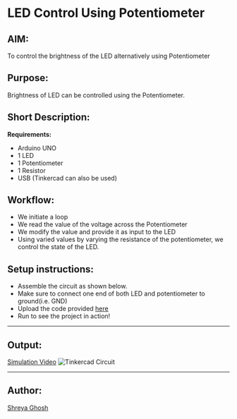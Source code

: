 # LED Control Using Potentiometer

## AIM:

To control the brightness of the LED alternatively using Potentiometer

## Purpose:

Brightness of LED can be controlled using the Potentiometer.

## Short Description:

**Requirements:**

- Arduino UNO
- 1 LED
- 1 Potentiometer
- 1 Resistor
- USB
  (Tinkercad can also be used)

## Workflow:

- We initiate a loop
- We read the value of the voltage across the Potentiometer
- We modify the value and provide it as input to the LED
- Using varied values by varying the resistance of the potentiometer, we control the state of the LED.

## Setup instructions:

- Assemble the circuit as shown below.
- Make sure to connect one end of both LED and potentiometer to ground(i.e. GND)
- Upload the code provided [here](https://github.com/shreya024/IoT-Spot/blob/main/Arduino/LED%20Control%20using%20Potentiometer/led_control_using_potentiometer.ino)
- Run to see the project in action!

---

## Output:

[Simulation Video](https://github.com/shreya024/IoT-Spot/blob/main/Arduino/LED%20Control%20using%20Potentiometer/Images/led_control_using_potentiometer.mp4)
![Tinkercad Circuit](https://github.com/shreya024/IoT-Spot/blob/main/Arduino/LED%20Control%20using%20Potentiometer/Images/led_control_using_potentiometer.png)

---

## Author:

[Shreya Ghosh](https://github.com/shreya024)

